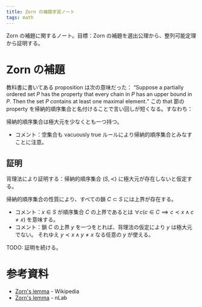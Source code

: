 ```yaml
---
title: Zorn の補題学習ノート
tags: math
---
```


Zorn の補題に関するノート。目標：Zorn の補題を選出公理から、整列可能定理から証明する。

# Zorn の補題

教科書に書いてある proposition は次の意味だった：
<q>Suppose a partially ordered set $P$ has the property that
every chain in $P$ has an upper bound in $P$.
Then the set $P$ contains at least one maximal element.</q>
この that 節の property を帰納的順序集合と名付けることで言い回しが短くなる。すなわち：

帰納的順序集合は極大元を少なくとも一つ持つ。

* コメント：空集合も vacuously true ルールにより帰納的順序集合とみなすことに注意。

## 証明

背理法により証明する：帰納的順序集合 $(S, \prec)$ に極大元が存在しないと仮定する。

帰納的順序集合の性質により、すべての鎖 $C \subset S$ には上界が存在する。
* コメント：$x \in S$ が順序集合 $C$ の上界であるとは $\forall c(c \in C \implies c \prec x \land c \ne x)$ を意味する。
* コメント：鎖 $C$ の上界 $y$ を一つをとれば、背理法の仮定により $y$ は極大元でない。
  それゆえ $y \prec x \land y \ne x$ なる任意の $y$ が使える。

TODO: 証明を続ける。

<!--
Suppose S has no maximal element.
Then every chain C⊆S has a strict upper bound: an element x such that c < x for all c∈C.
(Take an upper bound y of C, then y is not maximal by supposition, so any x with y < x will serve.)
For each W⊆S that is well-ordered by ≤, use AC to choose a strict upper bound f(W) of W.
Given a such a function f:Well(S)→S from well-ordered subsets of S to S, let us say W∈Well(S) is f-inductive if for every x∈W, we have x=f({y∈W:y<x}).
-->

<!--
Let Y,Z∈Well(S) be f-inductive sets;
we will show one is an initial segment of the other.
Let I be the union of all subsets of S that are initial segments of both Y and Z; then I is maximal among such initial segments of both. Suppose I is properly contained in both; let y be the least element of Y∖I, and z the least element of Z∖I.
Then {x∈Y:x < y}=I={x'∈Z:x' < z}, so by f-inductivity of Y,Z, we have y=f(I)=z.
Thus I extends to an initial segment I∪{y}=I∪{z}, contradicting maximality of I.
Therefore we must have I=Y or I=Z, so one of Y,Z is an initial segment of the other.
-->

<!--
So the collection of f-inductive sets is totally ordered by inclusion of initial segments, making their union U the maximal f-inductive set (Lemma 2.6 below). Appending its strict upper bound f(U), the chain U∪{f(U)} is a larger f-inductive set, contradiction.
The proof is complete.▮
-->

# 参考資料

* [Zorn's lemma](https://en.wikipedia.org/wiki/Zorn%27s_lemma) - Wikipedia
* [Zorn's lemma](https://ncatlab.org/nlab/show/Zorn%27s+lemma) - nLab
